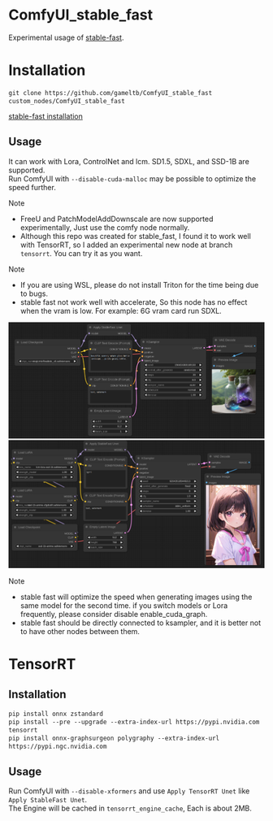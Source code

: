 # ComfyUI_stable_fast

Experimental usage of [stable-fast](https://github.com/chengzeyi/stable-fast).

# Installation

```
git clone https://github.com/gameltb/ComfyUI_stable_fast custom_nodes/ComfyUI_stable_fast
```

[stable-fast installation](https://github.com/chengzeyi/stable-fast?tab=readme-ov-file#installation)

## Usage

It can work with Lora, ControlNet and lcm. SD1.5, SDXL, and SSD-1B are supported.  
Run ComfyUI with `--disable-cuda-malloc` may be possible to optimize the speed further.

> [!NOTE]
> - FreeU and PatchModelAddDownscale are now supported experimentally, Just use the comfy node normally.
> - Although this repo was created for stable_fast, I found it to work well with TensorRT, so I added an experimental new node at branch `tensorrt`. You can try it as you want.

> [!NOTE]
> 
> - If you are using WSL, please do not install Triton for the time being due to bugs. 
> - stable fast not work well with accelerate, So this node has no effect when the vram is low. For example: 6G vram card run SDXL.  

![sd1.5](asset/scr.png)
![ssd-1b](asset/scr1.png)

> [!NOTE]
>
> - stable fast will optimize the speed when generating images using the same model for the second time. if you switch models or Lora frequently, please consider disable enable_cuda_graph.
> - stable fast should be directly connected to ksampler, and it is better not to have other nodes between them.

# TensorRT
## Installation
```
pip install onnx zstandard
pip install --pre --upgrade --extra-index-url https://pypi.nvidia.com tensorrt
pip install onnx-graphsurgeon polygraphy --extra-index-url https://pypi.ngc.nvidia.com
```
## Usage

Run ComfyUI with `--disable-xformers` and use `Apply TensorRT Unet` like `Apply StableFast Unet`.  
The Engine will be cached in `tensorrt_engine_cache`, Each is about 2MB.
